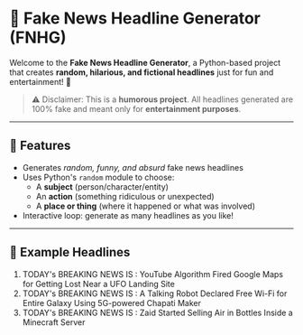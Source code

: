# 📰 Fake News Headline Generator (FNHG)

Welcome to the **Fake News Headline Generator**, a Python-based project that creates **random, hilarious, and fictional headlines** just for fun and entertainment! 🚀

> ⚠️ Disclaimer: This is a **humorous project**. All headlines generated are 100% fake and meant only for **entertainment purposes**.

---

## 🎯 Features

- Generates *random, funny, and absurd* fake news headlines
- Uses Python's `random` module to choose:
  - A **subject** (person/character/entity)
  - An **action** (something ridiculous or unexpected)
  - A **place or thing** (where it happened or what was involved)
- Interactive loop: generate as many headlines as you like!

---

## 🧠 Example Headlines
1. TODAY's BREAKING NEWS IS : YouTube Algorithm Fired Google Maps for Getting Lost Near a UFO Landing Site
2. TODAY's BREAKING NEWS IS : A Talking Robot Declared Free Wi-Fi for Entire Galaxy Using 5G-powered Chapati Maker
3. TODAY's BREAKING NEWS IS : Zaid Started Selling Air in Bottles Inside a Minecraft Server
